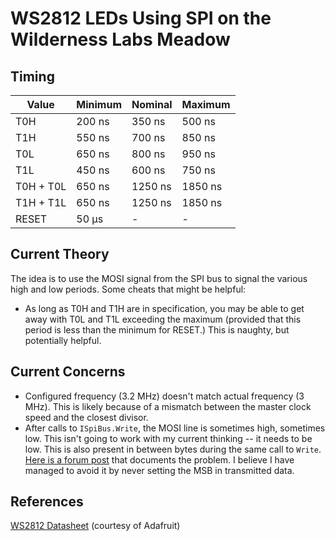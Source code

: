 # WS2812 LEDs Using SPI on the Wilderness Labs Meadow

## Timing

|Value    |Minimum|Nominal|Maximum|
|---------|-------|-------|-------|
|T0H      |200 ns |350 ns |500 ns |
|T1H      |550 ns |700 ns |850 ns |
|T0L      |650 ns |800 ns |950 ns |
|T1L      |450 ns |600 ns |750 ns |
|T0H + T0L|650 ns |1250 ns|1850 ns|
|T1H + T1L|650 ns |1250 ns|1850 ns|
|RESET    |50 µs  |-      |-      |

## Current Theory

The idea is to use the MOSI signal from the SPI bus to signal the various high
and low periods. Some cheats that might be helpful:

* As long as T0H and T1H are in specification, you may be able to get away with
  T0L and T1L exceeding the maximum (provided that this period is less than the
  minimum for RESET.) This is naughty, but potentially helpful.

## Current Concerns

* Configured frequency (3.2 MHz) doesn't match actual frequency (3 MHz). This
  is likely because of a mismatch between the master clock speed and the
  closest divisor.
* After calls to `ISpiBus.Write`, the MOSI line is sometimes high, sometimes
  low. This isn't going to work with my current thinking -- it needs to be low.
  This is also present in between bytes during the same call to `Write`.
  [Here is a forum post](https://community.st.com/s/question/0D53W00000CQITYSA5/spi-mosi-idle-state-quirk-sometimes-high-sometimes-low)
  that documents the problem. I believe I have managed to avoid it by never
  setting the MSB in transmitted data.

## References

[WS2812 Datasheet](https://cdn-shop.adafruit.com/datasheets/WS2812.pdf) (courtesy of Adafruit)
